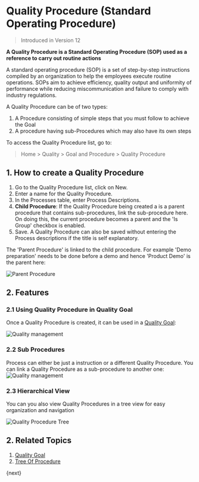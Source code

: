 <!-- add-breadcrumbs -->
# Quality Procedure (Standard Operating Procedure)

> Introduced in Version 12

**A Quality Procedure is a Standard Operating Procedure (SOP) used as a reference to carry out routine actions**

A standard operating procedure (SOP) is a set of step-by-step instructions compiled by an organization to help the employees execute routine operations. SOPs aim to achieve efficiency, quality output and uniformity of performance while reducing miscommunication and failure to comply with industry regulations.

A Quality Procedure can be of two types:
  1. A Procedure consisting of simple steps that you must follow to achieve the Goal
  1. A procedure having sub-Procedures which may also have its own steps

To access the Quality Procedure list, go to:
> Home > Quality > Goal and Procedure > Quality Procedure

## 1. How to create a Quality Procedure

1. Go to the Quality Procedure list, click on New.
1. Enter a name for the Quality Procedure.
1. In the Processes table, enter Process Descriptions.
1. **Child Procedure**: If the Quality Procedure being created a is a parent procedure that contains sub-procedures, link the sub-procedure here. On doing this, the current procedure becomes a parent and the 'Is Group' checkbox is enabled.
1. Save.
  A Quality Procedure can also be saved without entering the Process descriptions if the title is self explanatory.

The 'Parent Procedure' is linked to the child procedure. For example 'Demo preparation' needs to be done before a demo and hence 'Product Demo' is the parent here:

![Parent Procedure](/docs/v13/assets/img/quality-management/procedure-parent.png)

## 2. Features

### 2.1 Using Quality Procedure in Quality Goal
Once a Quality Procedure is created, it can be used in a [Quality Goal](/docs/v13/user/manual/en/quality-management/quality_goal):

<img class="screenshot" alt="Quality management" src="{{docs_base_url}}/assets/img/quality-management/procedure.gif">

### 2.2 Sub Procedures

Process can either be just a instruction or a different Quality Procedure. You can link a Quality Procedure as a sub-procedure to another one:
<img class="screenshot" alt="Quality management" src="{{docs_base_url}}/assets/img/quality-management/procedure-1.gif">

### 2.3 Hierarchical View

You can you also view Quality Procedures in a tree view for easy organization and navigation

<img class="screenshot" alt="Quality Procedure Tree" src="{{docs_base_url}}/assets/img/quality-management/Quality-Tree.gif">

## 2. Related Topics
1. [Quality Goal](/docs/v13/user/manual/en/quality-management/quality_goal)
1. [Tree Of Procedure](/docs/v13/user/manual/en/quality-management/tree_of_procedure)

{next}
